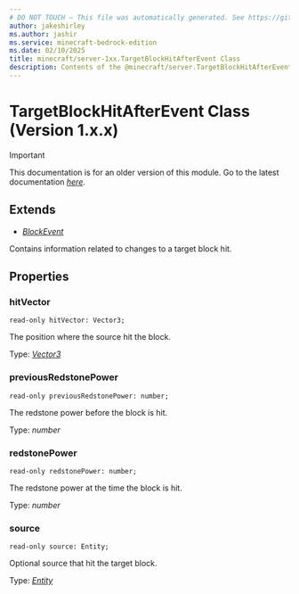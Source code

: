 ```yaml
---
# DO NOT TOUCH — This file was automatically generated. See https://github.com/mojang/minecraftapidocsgenerator to modify descriptions, examples, etc.
author: jakeshirley
ms.author: jashir
ms.service: minecraft-bedrock-edition
ms.date: 02/10/2025
title: minecraft/server-1xx.TargetBlockHitAfterEvent Class
description: Contents of the @minecraft/server.TargetBlockHitAfterEvent class (Version 1.x.x).
---
```

# TargetBlockHitAfterEvent Class (Version 1.x.x)

> [!IMPORTANT]
> This documentation is for an older version of this module. Go to the latest documentation [*here*](../../../scriptapi/minecraft/server/TargetBlockHitAfterEvent.md).

## Extends
- [*BlockEvent*](BlockEvent.md)

Contains information related to changes to a target block hit.

## Properties

### **hitVector**
`read-only hitVector: Vector3;`

The position where the source hit the block.

Type: [*Vector3*](Vector3.md)

### **previousRedstonePower**
`read-only previousRedstonePower: number;`

The redstone power before the block is hit.

Type: *number*

### **redstonePower**
`read-only redstonePower: number;`

The redstone power at the time the block is hit.

Type: *number*

### **source**
`read-only source: Entity;`

Optional source that hit the target block.

Type: [*Entity*](Entity.md)
